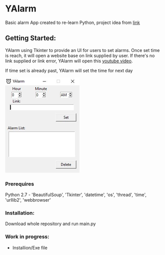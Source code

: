 # YAlarm
Basic alarm App created to re-learn Python, project idea from [link](https://www.reddit.com/r/beginnerprojects/comments/4n9hne/project_idea_alarm_clock/)
## Getting Started:
YAlarm using Tkinter to provide an UI for users to set alarms. Once set time is reach, it will open a website base on link supplied by user.
If there's no link supplied or link error, YAlarm will open this [youtube video](https://youtu.be/WVP3fUzQHcg).

If time set is already past, YAlarm will set the time for next day

![alt text](https://github.com/tduong10101/YAlarm/blob/master/Resources/YAlarm.JPG)

### Prerequires
Python 2.7 - 'BeautifulSoup', 'Tkinter', 'datetime', 'os', 'thread', 'time', 'urllib2', 'webbrowser'

### Installation:
Download whole repository and run main.py

### Work in progress:
- Installion/Exe file
